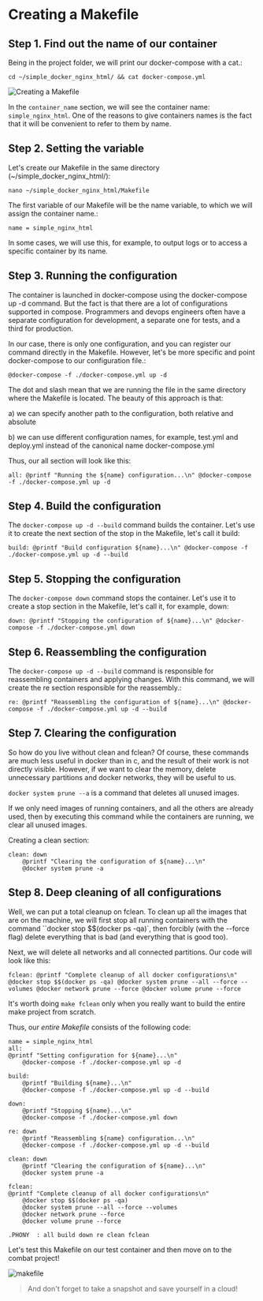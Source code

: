 # Creating a Makefile



## Step 1. Find out the name of our container

Being in the project folder, we will print our docker-compose with a cat.:

```cd ~/simple_docker_nginx_html/ && cat docker-compose.yml```

![Creating a Makefile](media/makefile_settings/step_0.png)

In the ``container_name`` section, we will see the container name: ``simple_nginx_html``. One of the reasons to give containers names is the fact that it will be convenient to refer to them by name.

## Step 2. Setting the variable

Let's create our Makefile in the same directory (~/simple_docker_nginx_html/):

``nano ~/simple_docker_nginx_html/Makefile``

The first variable of our Makefile will be the name variable, to which we will assign the container name.:

```
name = simple_nginx_html
```

In some cases, we will use this, for example, to output logs or to access a specific container by its name.

## Step 3. Running the configuration

The container is launched in docker-compose using the docker-compose up -d command. But the fact is that there are a lot of configurations supported in compose. Programmers and devops engineers often have a separate configuration for development, a separate one for tests, and a third for production.

In our case, there is only one configuration, and you can register our command directly in the Makefile. However, let's be more specific and point docker-compose to our configuration file.:

```@docker-compose -f ./docker-compose.yml up -d```

The dot and slash mean that we are running the file in the same directory where the Makefile is located. The beauty of this approach is that:

a) we can specify another path to the configuration, both relative and absolute

b) we can use different configuration names, for example, test.yml and deploy.yml instead of the canonical name docker-compose.yml

Thus, our all section will look like this:

``
all:
@printf "Running the ${name} configuration...\n"
	@docker-compose -f ./docker-compose.yml up -d
``

## Step 4. Build the configuration

The ``docker-compose up -d --build`` command builds the container. Let's use it to create the next section of the stop in the Makefile, let's call it build:

``
build:
	@printf "Build configuration ${name}...\n"
	@docker-compose -f ./docker-compose.yml up -d --build
``

## Step 5. Stopping the configuration

The ``docker-compose down`` command stops the container. Let's use it to create a stop section in the Makefile, let's call it, for example, down:

``
down:
	@printf "Stopping the configuration of ${name}...\n"
	@docker-compose -f ./docker-compose.yml down
``

## Step 6. Reassembling the configuration

The ``docker-compose up -d --build`` command is responsible for reassembling containers and applying changes. With this command, we will create the re section responsible for the reassembly.:

``
re:
@printf "Reassembling the configuration of ${name}...\n"
	@docker-compose -f ./docker-compose.yml up -d --build
``

## Step 7. Clearing the configuration

So how do you live without clean and fclean? Of course, these commands are much less useful in docker than in c, and the result of their work is not directly visible. However, if we want to clear the memory, delete unnecessary partitions and docker networks, they will be useful to us.

``docker system prune --a`` is a command that deletes all unused images.

If we only need images of running containers, and all the others are already used, then by executing this command while the containers are running, we clear all unused images.

Creating a clean section:

```
clean: down
	@printf "Clearing the configuration of ${name}...\n"
	@docker system prune -a
```

## Step 8. Deep cleaning of all configurations

Well, we can put a total cleanup on fclean. To clean up all the images that are on the machine, we will first stop all running containers with the command ``docker stop $$(docker ps -qa)`, then forcibly (with the --force flag) delete everything that is bad (and everything that is good too).

Next, we will delete all networks and all connected partitions. Our code will look like this:

``
fclean:
@printf "Complete cleanup of all docker configurations\n"
	@docker stop $$(docker ps -qa)
	@docker system prune --all --force --volumes
	@docker network prune --force
	@docker volume prune --force
``

It's worth doing `make fclean` only when you really want to build the entire make project from scratch.

Thus, our *entire Makefile* consists of the following code:

```
name = simple_nginx_html
all:
@printf "Setting configuration for ${name}...\n"
	@docker-compose -f ./docker-compose.yml up -d

build:
	@printf "Building ${name}...\n"
	@docker-compose -f ./docker-compose.yml up -d --build

down:
	@printf "Stopping ${name}...\n"
	@docker-compose -f ./docker-compose.yml down

re:	down
	@printf "Reassembling ${name} configuration...\n"
	@docker-compose -f ./docker-compose.yml up -d --build

clean: down
	@printf "Clearing the configuration of ${name}...\n"
	@docker system prune -a

fclean:
@printf "Complete cleanup of all docker configurations\n"
	@docker stop $$(docker ps -qa)
	@docker system prune --all --force --volumes
	@docker network prune --force
	@docker volume prune --force

.PHONY	: all build down re clean fclean
```

Let's test this Makefile on our test container and then move on to the combat project!

![makefile](media/stickers/dogengine.png)

> And don't forget to take a snapshot and save yourself in a cloud!
